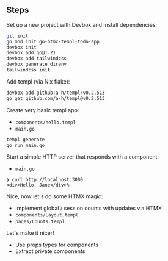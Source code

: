 

## Steps

Set up a new project with Devbox and install dependencies:

```bash
git init
go mod init go-htmx-templ-todo-app
devbox init
devbox add go@1.21
devbox add tailwindcss
devbox generate direnv
tailwindcss init
```

Add templ (via Nix flake):

```bash
devbox add github:a-h/templ/v0.2.513
go get github.com/a-h/templ@v0.2.513
```

Create very basic templ app:

* `components/hello.templ`
* `main.go`

```bash
templ generate
go run main.go
```

Start a simple HTTP server that responds with a component:

* `main.go`

```
❯ curl http://localhost:3000
<div>Hello, Jane</div>%
```

Nice, now let's do some HTMX magic:

* Implement global / session counts with updates via HTMX
* `components/Layout.templ`
* `pages/Counts.templ`

Let's make it nicer!

* Use props types for components
* Extract private components
